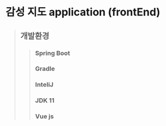 # 감성 지도 application (frontEnd)
> ## 개발환경
>> ### Spring Boot
>> ### Gradle
>> ### InteliJ
>> ### JDK 11
>> ### Vue js
